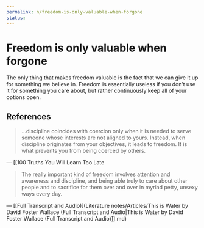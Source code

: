 ```yaml
---
permalink: n/freedom-is-only-valuable-when-forgone
status: 
---
```

# Freedom is only valuable when forgone

The only thing that makes freedom valuable is the fact that we can give it up for something we believe in. Freedom is essentially useless if you don’t use it for something you care about, but rather continuously keep all of your options open.

## References

> ...discipline coincides with coercion only when it is needed to serve someone whose interests are not aligned to yours. Instead, when discipline originates from your objectives, it leads to freedom. It is what prevents you from being coerced by others.

— [[100 Truths You Will Learn Too Late

> The really important kind of freedom involves attention and awareness and discipline, and being able truly to care about other people and to sacrifice for them over and over in myriad petty, unsexy ways every day.

— [[Full Transcript and Audio)](Literature notes/Articles/This is Water by David Foster Wallace (Full Transcript and Audio|This is Water by David Foster Wallace (Full Transcript and Audio)]].md)
